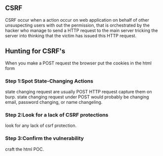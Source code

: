 <h2>CSRF</h2>

CSRF occur when a action occur on web application on behalf of other unsuspecting users with out the permission, that is orchestrated by
the hacker who manage to send a HTTP request to 
the main server tricking the server into thinking 
that the victim has issued this HTTP request.

<h2>Hunting for CSRF's</h2>

When you make a POST request the browser put the 
cookies in the html form

<h3>Step 1:Spot State-Changing Actions</h3>

state changing request are usually POST HTTP 
request capture them on burp.
state changing request under POST would
probably be changing email, password changing,
or name changeling. 

<h3>Step 2:Look for a lack of CSRF protections</h3>

look for any lack of csrf protection.


<h3>Step 3:Confirm the vulnerability</h3>

craft the html POC.
